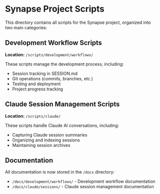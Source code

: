 # Synapse Project Scripts

This directory contains all scripts for the Synapse project, organized into two main categories:

## Development Workflow Scripts

**Location:** `/scripts/development/workflows/`

These scripts manage the development process, including:
- Session tracking in SESSION.md
- Git operations (commits, branches, etc.)
- Testing and deployment
- Project progress tracking

## Claude Session Management Scripts

**Location:** `/scripts/claude/`

These scripts handle Claude AI conversations, including:
- Capturing Claude session summaries
- Organizing and indexing sessions
- Maintaining session archives

## Documentation

All documentation is now stored in the `/docs` directory:

- `/docs/development/workflows/` - Development workflow documentation
- `/docs/claude/sessions/` - Claude session management documentation
